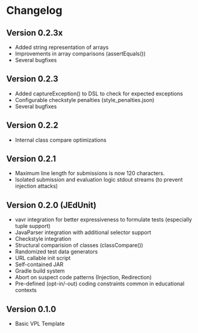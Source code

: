 # Changelog

## Version 0.2.3x

- Added string representation of arrays
- Improvements in array comparisons (assertEquals())
- Several bugfixes

## Version 0.2.3

- Added captureException() to DSL to check for expected exceptions
- Configurable checkstyle penalties (style_penalties.json)
- Several bugfixes

## Version 0.2.2

- Internal class compare optimizations

## Version 0.2.1

- Maximum line length for submissions is now 120 characters.
- Isolated submission and evaluation logic stdout streams (to prevent injection attacks)

## Version 0.2.0 (JEdUnit)

- vavr integration for better expressiveness to formulate tests (especially tuple support)
- JavaParser integration with additional selector support
- Checkstyle integration
- Structural comparision of classes (classCompare())
- Randomized test data generators
- URL callable init script
- Self-contained JAR
- Gradle build system
- Abort on suspect code patterns (Injection, Redirection)
- Pre-defined (opt-in/-out) coding constraints common in educational contexts

## Version 0.1.0

- Basic VPL Template